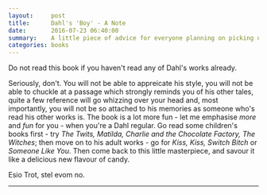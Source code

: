 ```yaml
---
layout:     post
title:      Dahl's 'Boy' - A Note
date:       2016-07-23 06:40:00
summary:    A little piece of advice for everyone planning on picking up this book.
categories: books
---
```


Do not read this book if you haven't read any of Dahl's works already. 

Seriously, don't. You will not be able to appreicate his style, you will not be able to chuckle at a passage which strongly reminds you of his other tales, quite a few reference will go whizzing over your head and, most importantly, you will not be so attached to his memories as someone who's read his other works is. The book is a lot more fun - let me emphasise _more_ and _fun_ for you - when you're a Dahl regular. Go read some children's books first - try _The Twits, Matilda, Charlie and the Chocolate Factory, The Witches_; then move on to his adult works - go for _Kiss, Kiss, Switch Bitch_ or _Someone Like You_. Then come back to this little masterpiece, and savour it like a delicious new flavour of candy.

Esio Trot, stel evom no.

***





